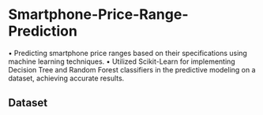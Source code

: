 # Smartphone-Price-Range-Prediction

• Predicting smartphone price ranges based on their specifications using machine learning techniques.
• Utilized Scikit-Learn for implementing Decision Tree and Random Forest classifiers in the predictive modeling on a
dataset, achieving accurate results.


## Dataset
